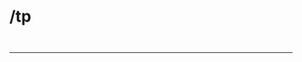 
# /tp

```{include} ./intro_simple.md
```

```{include} ./intro_advanced.md
```

---

```{include} ./example_1.md
```

```{include} ./example_2.md
```

```{include} ./example_3.md
```
